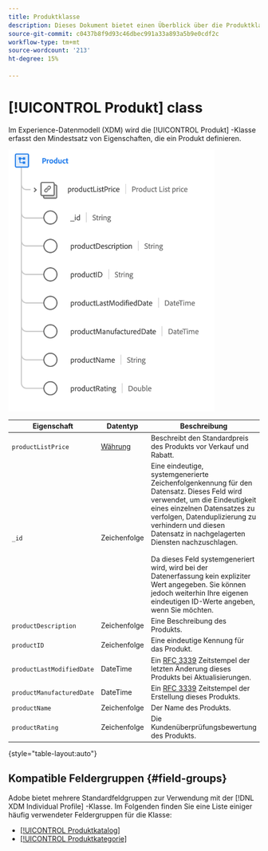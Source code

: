```yaml
---
title: Produktklasse
description: Dieses Dokument bietet einen Überblick über die Produktklasse im Experience-Datenmodell (XDM).
source-git-commit: c0437b8f9d93c46dbec991a33a893a5b9e0cdf2c
workflow-type: tm+mt
source-wordcount: '213'
ht-degree: 15%

---
```


# [!UICONTROL Produkt] class

Im Experience-Datenmodell (XDM) wird die [!UICONTROL Produkt] -Klasse erfasst den Mindestsatz von Eigenschaften, die ein Produkt definieren.

![](../images/classes/product.png)

| Eigenschaft | Datentyp | Beschreibung |
| --- | --- | --- |
| `productListPrice` | [Währung](../data-types/currency.md) | Beschreibt den Standardpreis des Produkts vor Verkauf und Rabatt. |
| `_id` | Zeichenfolge | Eine eindeutige, systemgenerierte Zeichenfolgenkennung für den Datensatz. Dieses Feld wird verwendet, um die Eindeutigkeit eines einzelnen Datensatzes zu verfolgen, Datenduplizierung zu verhindern und diesen Datensatz in nachgelagerten Diensten nachzuschlagen.<br><br>Da dieses Feld systemgeneriert wird, wird bei der Datenerfassung kein expliziter Wert angegeben. Sie können jedoch weiterhin Ihre eigenen eindeutigen ID-Werte angeben, wenn Sie möchten. |
| `productDescription` | Zeichenfolge | Eine Beschreibung des Produkts. |
| `productID` | Zeichenfolge | Eine eindeutige Kennung für das Produkt. |
| `productLastModifiedDate` | DateTime | Ein [RFC 3339](https://datatracker.ietf.org/doc/html/rfc3339) Zeitstempel der letzten Änderung dieses Produkts bei Aktualisierungen. |
| `productManufacturedDate` | DateTime | Ein [RFC 3339](https://datatracker.ietf.org/doc/html/rfc3339) Zeitstempel der Erstellung dieses Produkts. |
| `productName` | Zeichenfolge | Der Name des Produkts. |
| `productRating` | Zeichenfolge | Die Kundenüberprüfungsbewertung des Produkts. |

{style=&quot;table-layout:auto&quot;}

## Kompatible Feldergruppen {#field-groups}

Adobe bietet mehrere Standardfeldgruppen zur Verwendung mit der [!DNL XDM Individual Profile] -Klasse. Im Folgenden finden Sie eine Liste einiger häufig verwendeter Feldergruppen für die Klasse:

* [[!UICONTROL Produktkatalog]](../field-groups/product/product-catalog.md)
* [[!UICONTROL Produktkategorie]](../field-groups/product/product-category.md)
